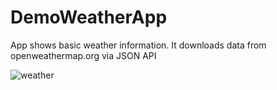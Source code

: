 # DemoWeatherApp
App shows basic weather information. It downloads data from openweathermap.org via JSON API

![weather](https://user-images.githubusercontent.com/26282773/32727773-164a8dbe-c87e-11e7-8965-0a9dc77e694b.png)
